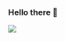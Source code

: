 ### Hello there 👋

<picture>
  <source
    srcset="https://github-readme-stats.vercel.app/api?username=ciao1092&show_icons=true&theme=github_dark"
    media="(prefers-color-scheme: dark)"
  />
  <source
    srcset="https://github-readme-stats.vercel.app/api?username=ciao1092&show_icons=true"
    media="(prefers-color-scheme: light), (prefers-color-scheme: no-preference)"
  />
  <img src="https://github-readme-stats.vercel.app/api?username=ciao1092&show_icons=true" />
</picture>
